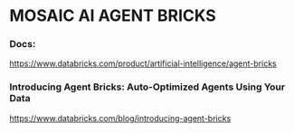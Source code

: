 # MOSAIC AI AGENT BRICKS

### Docs:
https://www.databricks.com/product/artificial-intelligence/agent-bricks

### Introducing Agent Bricks: Auto-Optimized Agents Using Your Data
https://www.databricks.com/blog/introducing-agent-bricks

